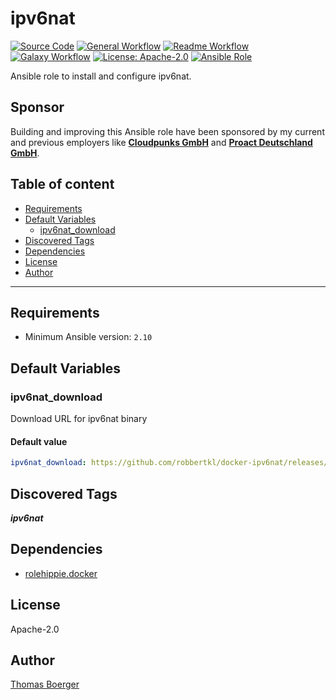 # ipv6nat

[![Source Code](https://img.shields.io/badge/github-source%20code-blue?logo=github&amp;logoColor=white)](https://github.com/rolehippie/ipv6nat)
[![General Workflow](https://github.com/rolehippie/ipv6nat/actions/workflows/general.yml/badge.svg)](https://github.com/rolehippie/ipv6nat/actions/workflows/general.yml)
[![Readme Workflow](https://github.com/rolehippie/ipv6nat/actions/workflows/docs.yml/badge.svg)](https://github.com/rolehippie/ipv6nat/actions/workflows/docs.yml)
[![Galaxy Workflow](https://github.com/rolehippie/ipv6nat/actions/workflows/galaxy.yml/badge.svg)](https://github.com/rolehippie/ipv6nat/actions/workflows/galaxy.yml)
[![License: Apache-2.0](https://img.shields.io/github/license/rolehippie/ipv6nat)](https://github.com/rolehippie/ipv6nat/blob/master/LICENSE)
[![Ansible Role](https://img.shields.io/badge/role-rolehippie.ipv6nat-blue)](https://galaxy.ansible.com/rolehippie/ipv6nat)

Ansible role to install and configure ipv6nat.

## Sponsor

Building and improving this Ansible role have been sponsored by my current and previous employers like **[Cloudpunks GmbH](https://cloudpunks.de)** and **[Proact Deutschland GmbH](https://www.proact.eu)**.

## Table of content

- [Requirements](#requirements)
- [Default Variables](#default-variables)
  - [ipv6nat_download](#ipv6nat_download)
- [Discovered Tags](#discovered-tags)
- [Dependencies](#dependencies)
- [License](#license)
- [Author](#author)

---

## Requirements

- Minimum Ansible version: `2.10`


## Default Variables

### ipv6nat_download

Download URL for ipv6nat binary

#### Default value

```YAML
ipv6nat_download: https://github.com/robbertkl/docker-ipv6nat/releases/download/v0.4.0/docker-ipv6nat.amd64
```

## Discovered Tags

**_ipv6nat_**


## Dependencies

- [rolehippie.docker](https://github.com/rolehippie/docker)

## License

Apache-2.0

## Author

[Thomas Boerger](https://github.com/tboerger)
